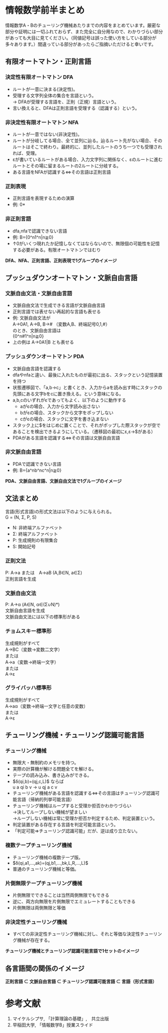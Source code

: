# 情報数学前半まとめ
情報数学A・Bのチューリング機械あたりまでの内容をまとめています。厳密な部分や証明には一切ふれておらず、また完全に自分用なので、わかりづらい部分があっても大目に見てください。（同値記号は誤った使い方をしている部分が多々あります。）間違っている部分があったらご指摘いただけると幸いです。

## 有限オートマトン・正則言語
### 決定性有限オートマトン DFA
<ul>
  <li>ルートが一意に決まる(決定性)。</li>
  <li>受理する文字列全体の集合を言語という。<br> → DFAが受理する言語を、正則（正規）言語という。</li>
  <li>言い換えると、DFAは正則言語を受理する（認識する）という。</li>
</ul>

### 非決定性有限オートマトン NFA
<ul>
  <li>ルートが一意ではない(非決定性)。</li>
  <li>ルートが分岐してる場合、全て並列に辿る。辿るルート先がない場合、そのルートはそこで終わり。最終的に、並列したルートのうち一つでも受理されれば、受理。</li>
  <li>εが書いているルートがある場合、入力文字列に関係なく、εのルートに進むルートとその場に留まるルートの2ルートに分岐する。</li>
  <li>ある言語をNFAが認識する⇔その言語は正則言語</li>
</ul>

### 正則表現
<ul>
  <li>正則言語を表現するための演算</li>
  <li>例: 0* </li>
</ul>

### 非正則言語
<ul>
  <li>dfa,nfaで認識できない言語</li>
  <li>例: B={0^n1^n|n≧0} </li>
  <li>↑0がいくつ現れたか記憶しなくてはならないので、無限個の可能性を記憶する必要がある。有限オートマトンではむり</li>
</ul>

**DFA、NFA、正則言語、正則表現で1グループのイメージ**
<br>

## プッシュダウンオートマトン・文脈自由言語
### 文脈自由文法・文脈自由言語
<ul>
  <li>文脈自由文法で生成できる言語が文脈自由言語</li>
  <li>正則言語では表せない再起的な言語も表せる</li>
  <li>例: 文脈自由文法が<br>
  A→0A1, A→B, B→# （変数A,B、終端記号0,1,#）<br>
  のとき、文脈自由言語は<br>
  {0^n#1^n|n≧0}</li>
  <li>上の例は A→0A1|B とも表せる</li>
</ul>

### プッシュダウンオートマトン PDA
<ul>
  <li>文脈自由言語を認識する</li>
  <li>dfaやnfaと違い、最後に入れたものが最初に出る、スタックという記憶装置を持つ</li>
  <li>状態遷移図で、「a,b→c」と書くとき、入力からaを読み出す時にスタックの先頭にある文字bをcに置き換える。という意味になる。</li>
  <li>a,b,cのいずれがεであってもよく、以下のように動作する
    <ul>
      <li>aがεの場合、入力から文字読み出さない</li>
      <li>bがεの場合、スタックから文字をポップしない</li>
      <li>cがεの場合、スタックに文字を書き込まない</li>
    </ul>
  </li>
  <li>スタック上に$をはじめに置くことで、それがポップした際スタックが空であることを検出できるようにしている。（遷移図の最初にε,ε→$がある）</li>
  <li>PDAがある言語を認識する⇔その言語は文脈自由言語</li>
</ul>

### 非文脈自由言語
<ul>
  <li>PDAで認識できない言語</li>
  <li>例: B={a^nb^nc^n|n≧0} </li>
</ul>

**PDA、文脈自由言語、文脈自由文法で1グループのイメージ**
<br>

## 文法まとめ
言語(形式言語)の形式文法は以下のように与えられる。 <br>
G = (N, Σ, P, S)<br>
<ul>
  <li>N: 非終端アルファベット</li>
  <li>Σ: 終端アルファベット </li>
  <li>P: 生成規則の有限集合</li>
  <li>S: 開始記号</li>
</ul>

### 正則文法
P: A→a または　A→aB (A,B∈N, a∈Σ)<br>
正則言語を生成<br>

### 文脈自由文法
P: A→α (A∈N, α∈(Σ∪N)*)<br>
文脈自由言語を生成<br>
文脈自由文法には以下の標準形がある<br>

### チョムスキー標準形
生成規則がすべて <br>
A→BC（変数→変数二文字）<br>
または<br>
A→a（変数→終端一文字）<br>
または<br>
A→ε<br>

### グライバッハ標準形
生成規則がすべて<br>
A→aα（変数→終端一文字と任意の変数）<br>
または<br>
A→ε<br>

## チューリング機械・チューリング認識可能言語
### チューリング機械
<ul>
  <li>無限大・無制約のメモリを持つ。</li>
  <li>実際の計算機が解ける問題全てを解ける。</li>
  <li>テープの読み込み、書き込みができる。</li>
  <li>$δ(qi,b)=(qj,c,L)$ ならば <br>
u a qi b v → u qj a c v</li>
  <li>チューリング機械がある言語を認識する⇔その言語はチューリング認識可能言語（帰納的列挙可能言語）</li>
  <li>チューリング機械はループすると受理か拒否かわかりづらい　<br> →決してループしない機械が望ましい <br> →ループしない機械は常に受理か拒否か判定するため、判定装置という。</li>
  <li>判定装置がある存在する言語を判定可能言語という。</li>
  <li>「判定可能⇒チューリング認識可能」だが、逆は成り立たない。</li>
</ul>

### 複数テープチューリング機械
<ul>
  <li>チューリング機械の複数テープ版。</li>
  <li>$δ(qi,a1,...,ak)=(qj,b1,...,bk,L,R,...,L)$</li>
  <li>普通のチューリング機械と等価。</li>
</ul>

### 片側無限テープチューリング機械
<ul>
  <li>片側無限でできることは当然両側無限でもできる</li>
  <li>逆に、両方向無限を片側無限でエミュレートすることもできる</li>
  <li>片側無限は両側無限と等価</li>
</ul>

### 非決定性チューリング機械
<ul>
  <li>すべての非決定性チューリング機械に対し、それと等価な決定性チューリング機械が存在する。</li>
</ul>

**チューリング機械とチューリング認識可能言語で1セットのイメージ**

## 各言語間の関係のイメージ
**正則言語 $⊂$ 文脈自由言語 $⊂$ チューリング認識可能言語 $⊂$ 言語（形式言語）** <br>

# 参考文献
<ol>
  <li>マイケルシプサ, 「計算理論の基礎」,　共立出版</li>
  <li>早稲田大学, 「情報数学B」授業スライド</li>
</ol>

